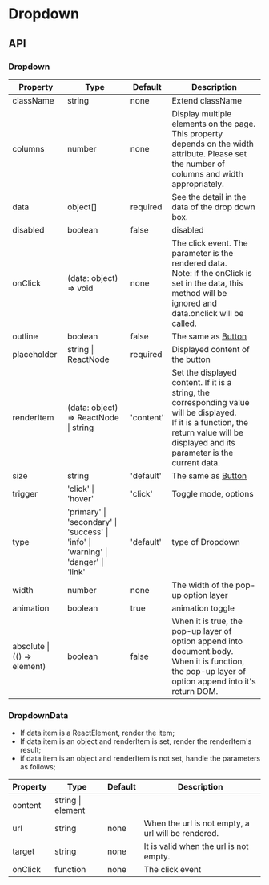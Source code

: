 # Dropdown

<example />

## API

### Dropdown

| Property | Type | Default | Description |
| --- | --- | --- | --- |
| className | string | none | Extend className |
| columns | number | none | Display multiple elements on the page. This property depends on the width attribute. Please set the number of columns and width appropriately. |
| data | object[] | required | See the detail in the data of the drop down box. |
| disabled | boolean | false | disabled |
| onClick | (data: object) => void | none | The click event. The parameter is the rendered data. <br /> Note: if the onClick is set in the data, this method will be ignored and data.onclick will be called. |
| outline | boolean | false | The same as [Button](/components/Button) |
| placeholder | string \| ReactNode | required | Displayed content of the button |
| renderItem | (data: object) => ReactNode \| string | 'content' | Set the displayed content. If it is a string,  the corresponding value will be displayed. <br />If it is a function, the return value will be displayed and its parameter is the current data. |
| size | string | 'default' | The same as [Button](/components/Button) |
| trigger | 'click' \| 'hover' | 'click' | Toggle mode, options |
| type | 'primary' \| 'secondary' \|  'success' \| 'info' \|  'warning' \|  'danger' \|  'link' | 'default' | type of Dropdown |
| width | number | none | The width of the pop-up option layer |
| animation | boolean | true | animation toggle |
| absolute \| (() => element) | boolean | false | When it is true, the pop-up layer of option append into document.body. When it is function, the pop-up layer of option append into it's return DOM.  |


### DropdownData

- If data item is a ReactElement, render the item;
- If data item is an object and renderItem is set, render the renderItem's result;
- if data item is an object and renderItem is not set, handle the parameters as follows;

| Property | Type | Default | Description |
| --- | --- | --- | --- |
| content | string \| element | |  |
| url | string | none | When the url is not empty, a url will be rendered. |
| target | string | none | It is valid when the url is not empty. |
| onClick | function | none | The click event |
